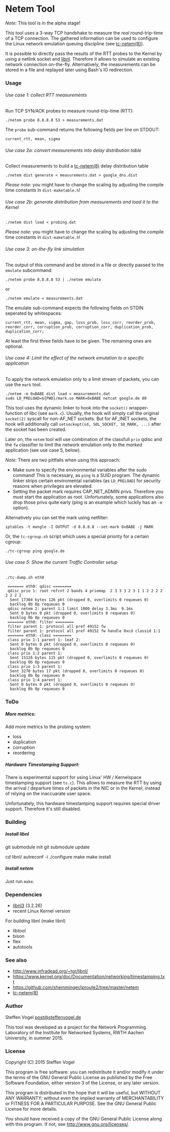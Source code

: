 # Netem Tool

*Note:* This tool is in the alpha stage!

This tool uses a 3-way TCP handshake to measure the _real_ round-trip-time of a TCP connection.
The gathered information can be used to configure the Linux network emulation queuing discipline (see [tc-netem(8)](http://man7.org/linux/man-pages/man8/tc-netem.8.html)).

It is possible to directly pass the results of the RTT probes to the Kernel by using a netlink socket and [libnl](http://www.infradead.org/~tgr/libnl/).
Therefore it allows to simulate an existing network connection on-the-fly.
Alternatively, the measurements can be stored in a file and replayed later using Bash's IO redirection.

### Usage

###### Use case 1: collect RTT measurements

Run TCP SYN/ACK probes to measure round-trip-time (RTT):

    ./netem probe 8.8.8.8 53 > measurements.dat

The `probe` sub-command returns the following fields per line on STDOUT:

    current_rtt, mean, sigma

###### Use case 2a: convert measurements into delay distribution table

Collect measurements to build a [tc-netem(8)](http://man7.org/linux/man-pages/man8/tc-netem.8.html) delay distribution table

    ./netem dist generate < measurements.dat > google_dns.dist

*Please note:* you might have to change the scaling by adjusting the compile time constants in `dist-maketable.h`!

###### Use case 2b: generate distribution from measurements and load it to the Kernel

    ./netem dist load < probing.dat

*Please note:* you might have to change the scaling by adjusting the compile time constants in `dist-maketable.h`!

###### Use case 3: on-the-fly link simulation

The output of this command and be stored in a file or directly passed to the `emulate` subcommand:

    ./netem probe 8.8.8.8 53 | ./netem emulate

or

    ./netem emulate < measurements.dat

The emulate sub-command expects the following fields on STDIN seperated by whitespaces:

    current_rtt, mean, sigma, gap, loss_prob, loss_corr, reorder_prob, reorder_corr, corruption_prob, corruption_corr, duplication_prob, duplication_corr;

At least the first three fields have to be given. The remaining ones are optional.

###### Use case 4: Limit the effect of the network emulation to a specific application

To apply the network emulation only to a limit stream of packets, you can use the `mark` tool.

    ./netem -m 0xBABE dist load < measurements.dat
    sudo LD_PRELOAD=${PWD}/mark.so MARK=0xBABE netcat google.de 80

This tool uses the dynamic linker to hook into the `socket()` wrapper-function of libc (see `mark.c`).
Usually, the hook will simply call the original `socket(2)` syscall for non-AF_NET sockets.
But for AF_INET sockets, the hook will additionally call `setsockopt(sd, SOL_SOCKET, SO_MARK, ...)` after the socket has been created.

Later on, the `netem` tool will use combination of the classfull `prio` qdisc and the `fw` classifier to limit the network emulation only to the _marked_ application (see use case 5, below).

*Note:* There are two pittfalls when using this approach:

- Make sure to specify the environmental variables after the sudo command! This is necessary, as `ping` is a SUID program. The dynamic linker strips certain enviromental variables (as `LD_PRELOAD`) for security reasons when privileges are elevated.
- Setting the packet mark requires CAP_NET_ADMIN privs. Therefore you must start the application as root. Unfortunately, some applications also drop those privs quite early (ping is an example which luckily has an `-m` option).

Alternatively you can set the mark using netfilter:

    iptables -t mangle -I OUTPUT -d 8.8.8.8 --set-mark 0xBABE -j MARK

Or, the `tc-cgroup.sh` script which uses a special priority for a certain cgroup:

    ./tc-cgroup ping google.de

###### Use case 5: Show the current Traffic Controller setup

    ./tc-dump.sh eth0

     ======= eth0: qdisc ========
     qdisc prio 1: root refcnt 2 bands 4 priomap  2 3 3 3 2 3 1 1 2 2 2 2 2 2 2 2
      Sent 17304 bytes 126 pkt (dropped 0, overlimits 0 requeues 0)
      backlog 0b 0p requeues 0
     qdisc netem 2: parent 1:1 limit 1000 delay 3.3ms  9.1ms
      Sent 0 bytes 0 pkt (dropped 0, overlimits 0 requeues 0)
      backlog 0b 0p requeues 0
     ======= eth0: filter ========
     filter parent 1: protocol all pref 49152 fw
     filter parent 1: protocol all pref 49152 fw handle 0xcd classid 1:1
     ======= eth0: class ========
     class prio 1:1 parent 1: leaf 2:
      Sent 0 bytes 0 pkt (dropped 0, overlimits 0 requeues 0)
      backlog 0b 0p requeues 0
     class prio 1:2 parent 1:
      Sent 15126 bytes 115 pkt (dropped 0, overlimits 0 requeues 0)
      backlog 0b 0p requeues 0
     class prio 1:3 parent 1:
      Sent 3270 bytes 17 pkt (dropped 0, overlimits 0 requeues 0)
      backlog 0b 0p requeues 0
     class prio 1:4 parent 1:
      Sent 0 bytes 0 pkt (dropped 0, overlimits 0 requeues 0)
      backlog 0b 0p requeues 0

### ToDo

##### More metrics:

Add more metrics to the probing system:

  - loss
  - duplication
  - corruption
  - reordering


##### Hardware Timestamping Support:

There is experimental support for using Linux' HW / Kernelspace timestamping support (see `ts.c`).
This allows to measure the RTT by using the arrival / departure times of packets in the NIC or in the Kernel, instead of relying on the inaccuarate user space.

Unfortunately, this hardware timestamping support requires special driver support.
Therefore it's still disabled.

### Building

##### Install libnl

git submodule init
git submodule update

cd libnl/
autreconf -i
./configure
make
make install

##### Install netem

Just run `make`.

### Dependencies

- [libnl3](http://www.infradead.org/~tgr/libnl/) (3.2.26)
- recent Linux Kernel version

For building libnl (make libnl)

- libtool
- bison
- flex
- autotools

### See also

- http://www.infradead.org/~tgr/libnl/
- https://www.kernel.org/doc/Documentation/networking/timestamping.txt
- https://github.com/shemminger/iproute2/tree/master/netem
- [tc-netem(8)](http://man7.org/linux/man-pages/man8/tc-netem.8.html)

### Author

Steffen Vogel <post@steffenvogel.de>

This tool was developed as a project for the Network Programming Laboratory of the Institute for Networked Systems, RWTH Aachen University, in summer 2015.

### License

Copyright (C) 2015 Steffen Vogel

This program is free software: you can redistribute it and/or modify it under the terms of the GNU General Public License as published by the Free Software Foundation, either version 3 of the License, or any later version.

This program is distributed in the hope that it will be useful, but WITHOUT ANY WARRANTY; without even the implied warranty of MERCHANTABILITY or FITNESS FOR A PARTICULAR PURPOSE.
See the GNU General Public License for more details.

You should have received a copy of the GNU General Public License along with this program.  If not, see <http://www.gnu.org/licenses/>.
